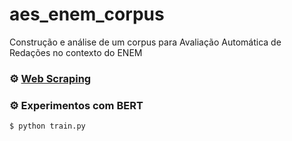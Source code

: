 # aes_enem_corpus

Construção e análise de um corpus para Avaliação Automática de Redações no contexto do ENEM



### :gear: [Web Scraping](web_corpus_builder/README.md)



### :gear: Experimentos com BERT
```bash
$ python train.py
```